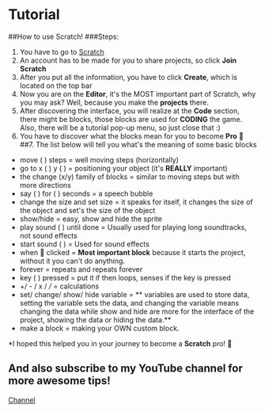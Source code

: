 # Tutorial
##How to use Scratch!
###Steps:
1. You have to go to [Scratch](https://scratch.mit.edu/)
2. An account has to be made for you to share projects, so click **Join Scratch**
3. After you put all the information, you have to click **Create**, which is located on the top bar
4. Now you are on the **Editor**, it's the MOST important part of Scratch, why you may ask? Well, because you make the **projects** there.
5. After discovering the interface, you will realize at the **Code** section, there might be blocks, those blocks are used for **CODING** the game. Also, there will be a tutorial pop-up menu, so just close that :)
6. You have to discover what the blocks mean for you to become **Pro** 🎉
##7. The list below will tell you what's the meaning of some basic blocks
- move ( ) steps = well moving steps (horizontally)
- go to x ( ) y ( ) = positioning your object (it's **REALLY** important)
- the change (x/y) family of blocks = similar to moving steps but with more directions
- say ( ) for ( ) seconds = a speech bubble
- change the size and set size = it speaks for itself, it changes the size of the object and set's the size of the object
- show/hide = easy, show and hide the sprite
- play sound ( ) until done = Usually used for playing long soundtracks, not sound effects
- start sound ( ) = Used for sound effects
- when 🚩 clicked = **Most important block** because it starts the project, without it you can't do anything.
- forever = repeats and repeats forever
- key ( ) pressed  = put it if then loops, senses if the key is pressed 
- +/ - / x / */* = calculations
- set/ change/ show/ hide variable = ** variables are used to store data, setting the variable sets the data, and changing the variable means changing the data while show and hide are more for the interface of the project, showing the data or hiding the data.**
- make a block = making your OWN custom block.

*I hoped this helped you in your journey to become a **Scratch** pro! 🎊

And also subscribe to my YouTube channel for more awesome tips! 
----------------------------------------------------------------------------------------------

[Channel](https://www.youtube.com/c/JensenDoesStuff/videos)

